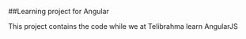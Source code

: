 ##Learning project for Angular

This project contains the code while we at Telibrahma learn AngularJS
